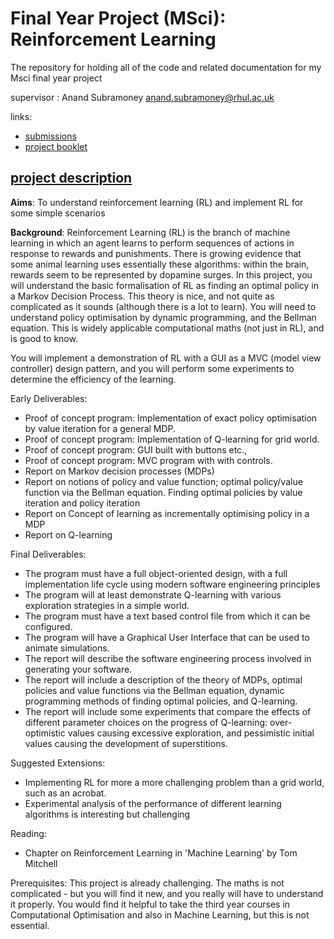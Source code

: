 # Final Year Project (MSci): Reinforcement Learning

The repository for holding all of the code and related documentation for my Msci final year project

supervisor : Anand Subramoney anand.subramoney@rhul.ac.uk


links:

 - [submissions](https://moodle.royalholloway.ac.uk/course/view.php?id=2125#section-0)
 - [project booklet](https://moodle.royalholloway.ac.uk/course/view.php?id=2125&section=2)

## [project description](https://projects.cs.rhul.ac.uk/List2023.php?PROJECT-TYPE=MSci)

**Aims**: 
To understand reinforcement learning (RL) and implement RL for some simple scenarios

**Background**: 
Reinforcement Learning (RL) is the branch of machine learning in which an agent learns to perform sequences of actions in response to rewards and punishments. There is growing evidence that some animal learning uses essentially these algorithms: within the brain, rewards seem to be represented by dopamine surges.
In this project, you will understand the basic formalisation of RL as finding an optimal policy in a Markov Decision Process. This theory is nice, and not quite as complicated as it sounds (although there is a lot to learn). You will need to understand policy optimisation by dynamic programming, and the Bellman equation. This is widely applicable computational maths (not just in RL), and is good to know.

You will implement a demonstration of RL with a GUI as a MVC (model view controller) design pattern, and you will perform some experiments to determine the efficiency of the learning.

Early Deliverables:
 - Proof of concept program: Implementation of exact policy optimisation by value iteration for a general MDP.
 - Proof of concept program: Implementation of Q-learning for grid world.
 - Proof of concept program: GUI built with buttons etc.,
 - Proof of concept program: MVC program with with controls.
 - Report on Markov decision processes (MDPs)
 - Report on notions of policy and value function; optimal policy/value function via the Bellman equation. Finding optimal policies by value iteration and policy iteration
 - Report on Concept of learning as incrementally optimising policy in a MDP
 - Report on Q-learning

Final Deliverables:
 - The program must have a full object-oriented design, with a full implementation life cycle using modern software engineering principles
 - The program will at least demonstrate Q-learning with various exploration strategies in a simple world.
 - The program must have a text based control file from which it can be configured.
 - The program will have a Graphical User Interface that can be used to animate simulations.
 - The report will describe the software engineering process involved in generating your software.
 - The report will include a description of the theory of MDPs, optimal policies and value functions via the Bellman equation, dynamic programming methods of finding optimal policies, and Q-learning.
 - The report will include some experiments that compare the effects of different parameter choices on the progress of Q-learning: over-optimistic values causing excessive exploration, and pessimistic initial values causing the development of superstitions.

Suggested Extensions:
 - Implementing RL for more a more challenging problem than a grid world, such as an acrobat.
 - Experimental analysis of the performance of different learning algorithms is interesting but challenging

Reading:
 - Chapter on Reinforcement Learning in 'Machine Learning' by Tom Mitchell

Prerequisites:
 This project is already challenging. The maths is not complicated - but you will find it new, and you really will have to understand it properly. You would find it helpful to take the third year courses in Computational Optimisation and also in Machine Learning, but this is not essential.

